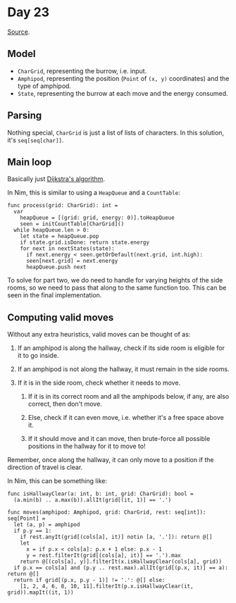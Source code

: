# Day 23

[Source](https://github.com/h-j-k/advent21/blob/master/src/day23.nim).

## Model

* `CharGrid`, representing the burrow, i.e. input.
* `Amphipod`, representing the position (`Point` of `(x, y)` coordinates) and the type of amphipod.
* `State`, representing the burrow at each move and the energy consumed.

## Parsing

Nothing special, `CharGrid` is just a list of lists of characters. In this solution, it's `seq[seq[char]]`.

## Main loop

Basically just [Dijkstra's algorithm](https://en.wikipedia.org/wiki/Dijkstra%27s_algorithm).

In Nim, this is similar to using a `HeapQueue` and a `CountTable`:

    func process(grid: CharGrid): int =
      var
        heapQueue = [(grid: grid, energy: 0)].toHeapQueue
        seen = initCountTable[CharGrid]()
      while heapQueue.len > 0:
        let state = heapQueue.pop
        if state.grid.isDone: return state.energy
        for next in nextStates(state):
          if next.energy < seen.getOrDefault(next.grid, int.high):
          seen[next.grid] = next.energy
          heapQueue.push next

To solve for part two, we do need to handle for varying heights of the side rooms, so we need to pass that along to the same function too. This can be seen in the final implementation.

## Computing valid moves

Without any extra heuristics, valid moves can be thought of as:

1. If an amphipod is along the hallway, check if its side room is eligible for it to go inside.

2. If an amphipod is not along the hallway, it must remain in the side rooms.
 
3. If it is in the side room, check whether it needs to move.

    1. If it is in its correct room and all the amphipods below, if any, are also correct, then don't move.
 
    2. Else, check if it can even move, i.e. whether it's a free space above it.

    3. If it should move and it can move, then brute-force all possible positions in the hallway for it to move to!

Remember, once along the hallway, it can only move to a position if the direction of travel is clear.

In Nim, this can be something like:

    func isHallwayClear(a: int, b: int, grid: CharGrid): bool =
      (a.min(b) .. a.max(b)).allIt(grid[(it, 1)] == '.')

    func moves(amphipod: Amphipod, grid: CharGrid, rest: seq[int]): seq[Point] =
      let (a, p) = amphipod
      if p.y == 1:
        if rest.anyIt(grid[(cols[a], it)] notin [a, '.']): return @[]
        let
          x = if p.x < cols[a]: p.x + 1 else: p.x - 1
          y = rest.filterIt(grid[(cols[a], it)] == '.').max
        return @[(cols[a], y)].filterIt(x.isHallwayClear(cols[a], grid))
      if p.x == cols[a] and (p.y .. rest.max).allIt(grid[(p.x, it)] == a): return @[]
      return if grid[(p.x, p.y - 1)] != '.': @[] else:
        [1, 2, 4, 6, 8, 10, 11].filterIt(p.x.isHallwayClear(it, grid)).mapIt((it, 1))

